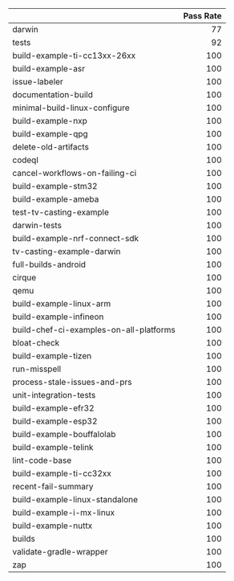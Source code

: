 |                                         |   Pass Rate |
|:----------------------------------------|------------:|
| darwin                                  |          77 |
| tests                                   |          92 |
| build-example-ti-cc13xx-26xx            |         100 |
| build-example-asr                       |         100 |
| issue-labeler                           |         100 |
| documentation-build                     |         100 |
| minimal-build-linux-configure           |         100 |
| build-example-nxp                       |         100 |
| build-example-qpg                       |         100 |
| delete-old-artifacts                    |         100 |
| codeql                                  |         100 |
| cancel-workflows-on-failing-ci          |         100 |
| build-example-stm32                     |         100 |
| build-example-ameba                     |         100 |
| test-tv-casting-example                 |         100 |
| darwin-tests                            |         100 |
| build-example-nrf-connect-sdk           |         100 |
| tv-casting-example-darwin               |         100 |
| full-builds-android                     |         100 |
| cirque                                  |         100 |
| qemu                                    |         100 |
| build-example-linux-arm                 |         100 |
| build-example-infineon                  |         100 |
| build-chef-ci-examples-on-all-platforms |         100 |
| bloat-check                             |         100 |
| build-example-tizen                     |         100 |
| run-misspell                            |         100 |
| process-stale-issues-and-prs            |         100 |
| unit-integration-tests                  |         100 |
| build-example-efr32                     |         100 |
| build-example-esp32                     |         100 |
| build-example-bouffalolab               |         100 |
| build-example-telink                    |         100 |
| lint-code-base                          |         100 |
| build-example-ti-cc32xx                 |         100 |
| recent-fail-summary                     |         100 |
| build-example-linux-standalone          |         100 |
| build-example-i-mx-linux                |         100 |
| build-example-nuttx                     |         100 |
| builds                                  |         100 |
| validate-gradle-wrapper                 |         100 |
| zap                                     |         100 |